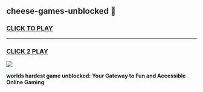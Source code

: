 
## cheese-games-unblocked 👋
<h3>
<a href="https://premium.freeplayer.one?title=cheese-games-unblocked&ref=14F">CLICK TO PLAY</a></h3>
<hr>

<h3>
<a href="https://premium.freeplayer.one?title=cheese-games-unblocked&ref=14F">CLICK 2 PLAY</a>
  
</h3>

<a href="https://premium.freeplayer.one?title=cheese-games-unblocked&ref=12F/"><img src="https://clearcache.store/games.png"></a>


**worlds hardest game unblocked: Your Gateway to Fun and Accessible Online Gaming**

